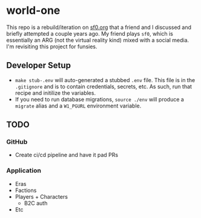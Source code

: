 # world-one

This repo is a rebuild/iteration on [sf0.org](sf0.org) that a friend and I
discussed and briefly attempted a couple years ago. My friend plays `sf0`, which
is essentially an ARG (not the virtual reality kind) mixed with a social media.
I'm revisiting this project for funsies.

## Developer Setup

- `make stub-.env` will auto-generated a stubbed `.env` file. This file is in
the `.gitignore` and is to contain credentials, secrets, etc. As such, run that
recipe and initilize the variables.
- If you need to run database migrations, `source ./env` will produce a
`migrate` alias and a `W1_PGURL` environment variable.

## TODO

### GitHub

- Create ci/cd pipeline and have it pad PRs

### Application

- Eras
- Factions
- Players + Characters
    - B2C auth
- Etc

